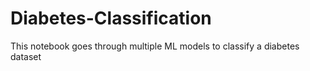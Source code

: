 # Diabetes-Classification
This notebook goes through multiple ML models to classify a diabetes dataset
